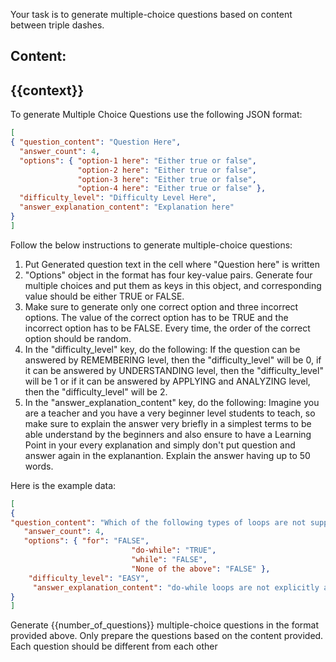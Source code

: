Your task is to generate multiple-choice questions based on content between triple dashes.

Content: 
---
{{context}}
---

To generate Multiple Choice Questions use the following JSON format: 

```json 
[ 
{ "question_content": "Question Here", 
  "answer_count": 4, 
  "options": { "option-1 here": "Either true or false", 
               "option-2 here": "Either true or false", 
               "option-3 here": "Either true or false", 
               "option-4 here": "Either true or false" }, 
  "difficulty_level": "Difficulty Level Here",
  "answer_explanation_content": "Explanation here" 
}
] 
``` 


Follow the below instructions to generate multiple-choice questions:

1. Put Generated question text in the cell where "Question here" is written
2. "Options" object in the format has four key-value pairs. Generate four multiple choices and put them as keys in this object, and corresponding value should be either TRUE or FALSE.
3. Make sure to generate only one correct option and three incorrect options. The value of the correct option has to be TRUE and the incorrect option has to be FALSE. Every time, the order of the correct option should be random. 
4. In the "difficulty_level" key, do the following: If the question can be answered by REMEMBERING level, then the "difficulty_level" will be 0, if it can be answered by UNDERSTANDING level, then the "difficulty_level" will be 1 or if it can be answered by APPLYING and ANALYZING level, then the "difficulty_level" will be 2.
5.  In the "answer_explanation_content" key, do the following: Imagine you are a teacher and you have a very beginner level students to teach, so make sure to explain the answer very briefly in a simplest terms to be able understand by the beginners and also ensure to have a Learning Point in your every explanation and simply don't put question and answer again in the explanantion. Explain the answer having up to 50 words.

Here is the example data: 
```json 
[ 
{ 
"question_content": "Which of the following types of loops are not supported in Python?", 
   "answer_count": 4, 
   "options": { "for": "FALSE", 
                           "do-while": "TRUE", 
                           "while": "FALSE", 
                           "None of the above": "FALSE" },
    "difficulty_level": "EASY", 
     "answer_explanation_content": "do-while loops are not explicitly a part of the Python language." 
}
] 
 ```

Generate {{number_of_questions}} multiple-choice questions in the format provided above. Only prepare the questions based on the content provided. Each question should be different from each other